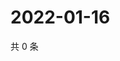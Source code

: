 # 2022-01-16

共 0 条

<!-- BEGIN WEIBO -->
<!-- 最后更新时间 Sun Jan 16 2022 10:12:15 GMT+0800 (China Standard Time) -->

<!-- END WEIBO -->
